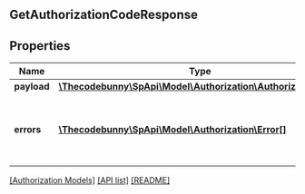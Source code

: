 ## GetAuthorizationCodeResponse

## Properties

Name | Type | Description | Notes
------------ | ------------- | ------------- | -------------
**payload** | [**\Thecodebunny\SpApi\Model\Authorization\AuthorizationCode**](AuthorizationCode.md) |  | [optional]
**errors** | [**\Thecodebunny\SpApi\Model\Authorization\Error[]**](Error.md) | A list of error responses returned when a request is unsuccessful. | [optional]

[[Authorization Models]](../) [[API list]](../../Api) [[README]](../../../README.md)
